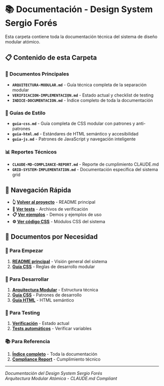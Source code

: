# 📚 Documentación - Design System Sergio Forés

Esta carpeta contiene toda la documentación técnica del sistema de diseño modular atómico.

## 📋 Contenido de esta Carpeta

### **📖 Documentos Principales**
- **`ARQUITECTURA-MODULAR.md`** - Guía técnica completa de la separación modular
- **`VERIFICACION-IMPLEMENTACION.md`** - Estado actual y checklist de testing
- **`INDICE-DOCUMENTACION.md`** - Índice completo de toda la documentación

### **🎨 Guías de Estilo**
- **`guia-css.md`** - Guía completa de CSS modular con patrones y anti-patrones
- **`guia-html.md`** - Estándares de HTML semántico y accesibilidad
- **`guia-js.md`** - Patrones de JavaScript y navegación inteligente

### **📊 Reportes Técnicos**
- **`CLAUDE-MD-COMPLIANCE-REPORT.md`** - Reporte de cumplimiento CLAUDE.md
- **`GRID-SYSTEM-IMPLEMENTATION.md`** - Documentación específica del sistema grid

## 🧭 Navegación Rápida

- **👆 [Volver al proyecto](../README.md)** - README principal
- **🧪 [Ver tests](../tests/)** - Archivos de verificación
- **📋 [Ver ejemplos](../examples/)** - Demos y ejemplos de uso
- **⚙️ [Ver código CSS](../css/)** - Módulos CSS del sistema

## 🎯 Documentos por Necesidad

### **🚀 Para Empezar**
1. **[README principal](../README.md)** - Visión general del sistema
2. **[Guía CSS](./guia-css.md)** - Reglas de desarrollo modular

### **🔧 Para Desarrollar**
1. **[Arquitectura Modular](./ARQUITECTURA-MODULAR.md)** - Estructura técnica
2. **[Guía CSS](./guia-css.md)** - Patrones de desarrollo
3. **[Guía HTML](./guia-html.md)** - HTML semántico

### **🧪 Para Testing**
1. **[Verificación](./VERIFICACION-IMPLEMENTACION.md)** - Estado actual
2. **[Tests automáticos](../tests/test-variables.html)** - Verificar variables

### **📚 Para Referencia**
1. **[Índice completo](./INDICE-DOCUMENTACION.md)** - Toda la documentación
2. **[Compliance Report](./CLAUDE-MD-COMPLIANCE-REPORT.md)** - Cumplimiento técnico

---

*Documentación del Design System Sergio Forés*  
*Arquitectura Modular Atómica - CLAUDE.md Compliant*